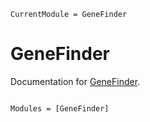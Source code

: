 ```@meta
CurrentModule = GeneFinder
```

# GeneFinder

Documentation for [GeneFinder](https://github.com/camilogarciabotero/GeneFinder.jl).

```@index
```

```@autodocs
Modules = [GeneFinder]
```
